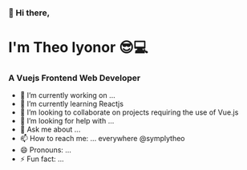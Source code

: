 ### 👋 Hi there, 

# I'm Theo Iyonor 😎💻

### A Vuejs Frontend Web Developer


- 🔭 I’m currently working on ...
- 🌱 I’m currently learning Reactjs
- 👯 I’m looking to collaborate on projects requiring the use of Vue.js
- 🤔 I’m looking for help with ...
- 💬 Ask me about ...
- 📫 How to reach me: ... everywhere @symplytheo
- 😄 Pronouns: ...
- ⚡ Fun fact: ...
